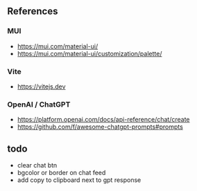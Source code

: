 ## References

### MUI

- https://mui.com/material-ui/
- https://mui.com/material-ui/customization/palette/

### Vite

- https://vitejs.dev

### OpenAI / ChatGPT

- https://platform.openai.com/docs/api-reference/chat/create
- https://github.com/f/awesome-chatgpt-prompts#prompts

## todo

- clear chat btn
- bgcolor or border on chat feed
- add copy to clipboard next to gpt response
